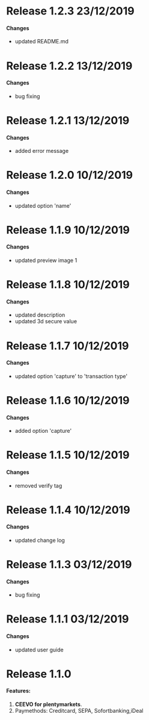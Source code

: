 # Release 1.2.3 23/12/2019

#### Changes

- updated README.md

# Release 1.2.2 13/12/2019

#### Changes

- bug fixing

# Release 1.2.1 13/12/2019

#### Changes

- added error message

# Release 1.2.0 10/12/2019

#### Changes

- updated option 'name'

# Release 1.1.9 10/12/2019

#### Changes

- updated preview image 1

# Release 1.1.8 10/12/2019

#### Changes

- updated description
- updated 3d secure value

# Release 1.1.7 10/12/2019

#### Changes

- updated option 'capture' to 'transaction type'

# Release 1.1.6 10/12/2019

#### Changes

- added option 'capture'


# Release 1.1.5 10/12/2019

#### Changes

- removed verify tag


# Release 1.1.4 10/12/2019

#### Changes

- updated change log

# Release 1.1.3 03/12/2019

#### Changes

- bug fixing

# Release 1.1.1 03/12/2019

#### Changes

- updated user guide

# Release 1.1.0

#### Features:
  
1. **CEEVO for plentymarkets**.
2. Paymethods: Creditcard, SEPA, Sofortbanking,iDeal
